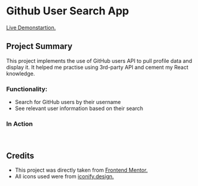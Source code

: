 # Github User Search App

<a href="https://aaronsww.github.io/rpsGame/">Live Demonstartion.</a>

## Project Summary

This project implements the use of GitHub users API to pull profile data and display it. It helped me practise using 3rd-party API and cement my React knowledge.

### Functionality:

- Search for GitHub users by their username
- See relevant user information based on their search

### In Action

<img src="images/ss1.png" alt="">

 <img src="images/ss2 (2).png" alt="">

## Credits

- This project was directly taken from <a href="https://www.frontendmentor.io/challenges/github-user-search-app-Q09YOgaH6">Frontend Mentor.</a>
- All icons used were from <a href="https://iconify.design/">iconify.design.</a>

